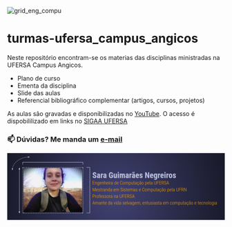 <img src="assets/IMG_20210124_112136.jpg.png"
     alt="grid_eng_compu"/>

# turmas-ufersa_campus_angicos

Neste repositório encontram-se os materias das disciplinas ministradas na UFERSA Campus Angicos. 

- Plano de curso
- Ementa da disciplina
- Slide das aulas
- Referencial bibliográfico complementar (artigos, cursos, projetos)

As aulas são gravadas e disponibilizadas no [YouTube](https://www.youtube.com/channel/UC6_0YK1bdmjf6M4c6dJ1XHQ). O acesso é dispobililizado em links no [SIGAA UFERSA](https://sigaa.ufersa.edu.br/)

### :mailbox: Dúvidas? Me manda um [e-mail](sguimaraaes@gmail.com) 

<img src="https://raw.githubusercontent.com/guimaraaes/guimaraaes/master/assets/card-readme.png" >
